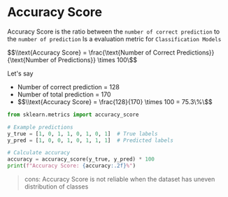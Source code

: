 # Accuracy Score

Accuracy Score is the ratio between the `number of correct prediction` to the `number of prediction`
Is a evaluation metric for `Classification Models`

$$\\text{Accuracy Score} = \frac{\text{Number of Correct Predictions}}{\text{Number of Predictions}} \times 100\$$

Let's say
- Number of correct prediction = 128
- Number of total prediction = 170
- $$\\text{Accuracy Score} = \frac{128}{170} \times 100 = 75.3\%\$$

```python
from sklearn.metrics import accuracy_score

# Example predictions
y_true = [1, 0, 1, 1, 0, 1, 0, 1]  # True labels
y_pred = [1, 0, 0, 1, 0, 1, 1, 1]  # Predicted labels

# Calculate accuracy
accuracy = accuracy_score(y_true, y_pred) * 100
print(f"Accuracy Score: {accuracy:.2f}%")

```

> cons: Accuracy Score is not reliable when the dataset has uneven distribution of classes
